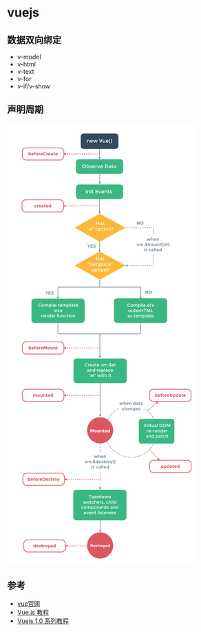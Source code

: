 # vuejs

## 数据双向绑定
- v-model
- v-html
- v-text
- v-for
- v-if/v-show

## 声明周期
![](images/lifecycle.png)




## 参考
- [vue官网](https://cn.vuejs.org/)
- [Vue.js 教程](http://www.ctolib.com/docs-vue-js-c-index)
- [Vuejs 1.0 系列教程](https://www.laravist.com/series/vue-js-1-0-in-action-series)